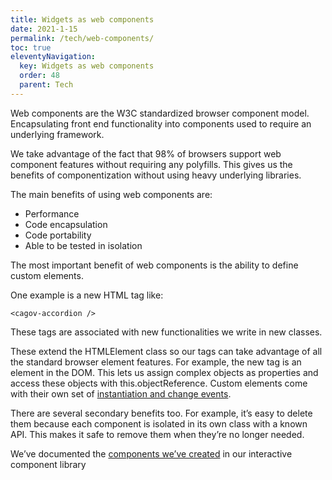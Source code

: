```yaml
---
title: Widgets as web components
date: 2021-1-15
permalink: /tech/web-components/
toc: true
eleventyNavigation:
  key: Widgets as web components
  order: 48 
  parent: Tech
---
```


Web components are the W3C standardized browser component model. Encapsulating front end functionality into components used to require an underlying framework. 

We take advantage of the fact that 98% of browsers support web component features without requiring any polyfills. This gives us the benefits of componentization without using heavy underlying libraries.

The main benefits of using web components are:
* Performance
* Code encapsulation
* Code portability
* Able to be tested in isolation

The most important benefit of web components  is the ability to define custom elements. 

One example is a new HTML tag like:

```<cagov-accordion />```

These tags are associated with new functionalities we write in new classes.

These extend the HTMLElement class so our tags can take advantage of all the standard browser element features. For example, the new tag is an element in the DOM. This lets us assign complex objects as properties and access these objects with this.objectReference. Custom elements come with their own set of [instantiation and change events](https://developer.mozilla.org/en-US/docs/Web/Web_Components/Using_custom_elements#using_the_lifecycle_callbacks).

There are several secondary benefits too. For example, it’s easy to delete them because each component is isolated in its own class with a known API. This makes it safe to remove them when they’re no longer needed.

We’ve documented the [components we’ve created](https://wonderful-plant-07a82e81e.azurestaticapps.net/?path=/story/welcome--page*) in our interactive component library
